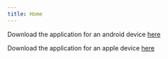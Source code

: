 ```yaml
---
title: Home
---
```


Download the application for an android device [here](https://drive.google.com/file/d/1CvnKCA7ajojzJbdnn-cAIlz-7Ld_yhqD/view?usp=sharing)

Download the application for an apple device [here](https://apps.apple.com/us/app/classroomlaunchvr2/id6738235814)
